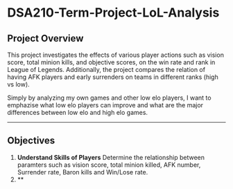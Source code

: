 # DSA210-Term-Project-LoL-Analysis
## Project Overview
This project investigates the effects of various player actions such as  vision score, total minion kills, and objective scores, on the win rate and rank in League of Legends. Additionally, the project compares the relation of having AFK players and early surrenders on teams in different ranks (high vs low). 

Simply by analyzing my own games and other low elo players, I want to emphazise what low elo players can improve and what are the major differences between low elo and high elo games.

---

## Objectives
1. **Understand Skills of Players**
   Determine the relationship between paramters such as vision score, total minion killed, AFK number, Surrender rate, Baron kills and Win/Lose rate.
2. ** 
